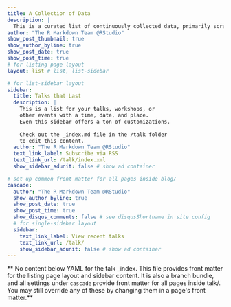 ```yaml
---
title: A Collection of Data
description: |
  This is a curated list of continuously collected data, primarily scraped with [Beautiful Soup](https://www.crummy.com/software/BeautifulSoup/bs4/doc/).  I use these for my own research, but all are welcome to explore and utilize this resource - after all, information should be free.  These are built out using Django.  
author: "The R Markdown Team @RStudio"
show_post_thumbnail: true
show_author_byline: true
show_post_date: true
show_post_time: true
# for listing page layout
layout: list # list, list-sidebar

# for list-sidebar layout
sidebar: 
  title: Talks that Last
  description: |
    This is a list for your talks, workshops, or 
    other events with a time, date, and place. 
    Even this sidebar offers a ton of customizations.
    
    Check out the _index.md file in the /talk folder 
    to edit this content. 
  author: "The R Markdown Team @RStudio"
  text_link_label: Subscribe via RSS
  text_link_url: /talk/index.xml
  show_sidebar_adunit: false # show ad container

# set up common front matter for all pages inside blog/
cascade:
  author: "The R Markdown Team @RStudio"
  show_author_byline: true
  show_post_date: true
  show_post_time: true
  show_disqus_comments: false # see disqusShortname in site config
  # for single-sidebar layout
  sidebar:
    text_link_label: View recent talks
    text_link_url: /talk/
    show_sidebar_adunit: false # show ad container
---
```


** No content below YAML for the talk _index. This file provides front matter for the listing page layout and sidebar content. It is also a branch bundle, and all settings under `cascade` provide front matter for all pages inside talk/. You may still override any of these by changing them in a page's front matter.**
